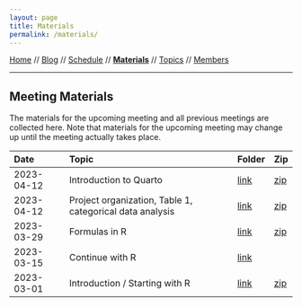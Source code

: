 ```yaml
---
layout: page
title: Materials
permalink: /materials/
---
```


[Home](README.md) // [Blog](blog.md) // [Schedule](schedule.md) // **[Materials](materials.md)** // [Topics](topics.md)  // [Members](members.md)

---

## Meeting Materials

The materials for the upcoming meeting and all previous meetings are collected here. Note that materials for the upcoming meeting may change up until the meeting actually takes place.

Date | Topic | Folder    | Zip
:--- | :---- | :-------- | :--------
2023-04-12 | Introduction to Quarto | [link](https://github.com/wviechtb/r-user-group/tree/master/materials/2023-04-26) | [zip](https://github.com/wviechtb/r-user-group/raw/master/materials/2023-04-26/2023-04-26.zip)
2023-04-12 | Project organization, Table 1, categorical data analysis | [link](https://github.com/wviechtb/r-user-group/tree/master/materials/2023-04-12) | [zip](https://github.com/wviechtb/r-user-group/raw/master/materials/2023-04-12/2023-04-12.zip)
2023-03-29 | Formulas in R | [link](https://github.com/wviechtb/r-user-group/tree/master/materials/2023-03-29) | [zip](https://github.com/wviechtb/r-user-group/raw/master/materials/2023-03-29/2023-03-29.zip)
2023-03-15 | Continue with R | [link](https://github.com/wviechtb/r-user-group/tree/master/materials/2023-03-15) |
2023-03-01 | Introduction / Starting with R | [link](https://github.com/wviechtb/r-user-group/tree/master/materials/2023-03-01) | [zip](https://github.com/wviechtb/r-user-group/raw/master/materials/2023-03-01/2023-03-01.zip)
